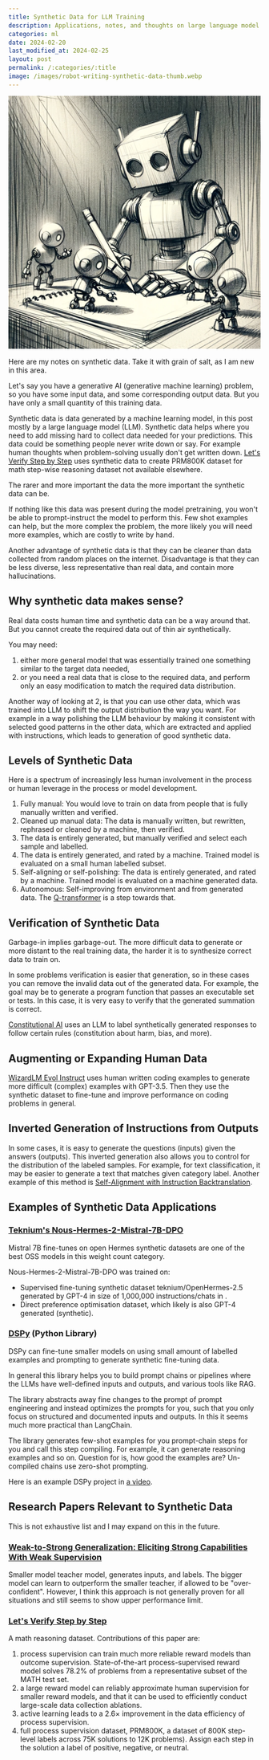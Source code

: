 ```yaml
---
title: Synthetic Data for LLM Training
description: Applications, notes, and thoughts on large language model generated training data.
categories: ml
date: 2024-02-20
last_modified_at: 2024-02-25
layout: post
permalink: /:categories/:title
image: /images/robot-writing-synthetic-data-thumb.webp
---
```


![Robot writting synthetic data for its children :D](/images/robot-writing-synthetic-data-thumb.webp)

Here are my notes on synthetic data. Take it with grain of salt, as I am new in this area.

Let's say you have a generative AI (generative machine learning) problem, so you have some input data, and some corresponding output data.
But you have only a small quantity of this training data.

Synthetic data is data generated by a machine learning model, in this post mostly by a large language model (LLM).
Synthetic data helps where you need to add missing hard to collect data needed for your predictions.
This data could be something people never write down or say.
For example human thoughts when problem-solving usually don't get written down.
[Let's Verify Step by Step](https://arxiv.org/abs/2305.20050) uses synthetic data to create PRM800K dataset for math step-wise reasoning dataset not available elsewhere.

The rarer and more important the data the more important the synthetic data can be.

If nothing like this data was present during the model pretraining, you won't be able to prompt-instruct the model to perform this.
Few shot examples can help, but the more complex the problem, the more likely you will need more examples, which are costly to write by hand.

Another advantage of synthetic data is that they can be cleaner than data collected from random places on the internet.
Disadvantage is that they can be less diverse, less representative than real data, and contain more hallucinations.


## Why synthetic data makes sense?
Real data costs human time and synthetic data can be a way around that.
But you cannot create the required data out of thin air synthetically.

You may need:
1. either more general model that was essentially trained one something similar to the target data needed,
2. or you need a real data that is close to the required data, and perform only an easy modification to match the required data distribution.

Another way of looking at 2, is that you can use other data, which was trained into LLM to shift the output distribution the way you want.
For example in a way polishing the LLM behaviour by making it consistent with selected good patterns in the other data,
which are extracted and applied with instructions, which leads to generation of good synthetic data.


## Levels of Synthetic Data
Here is a spectrum of increasingly less human involvement in the process or human leverage in the process or model development.

1. Fully manual: You would love to train on data from people that is fully manually written and verified.
2. Cleaned up manual data: The data is manually written, but rewritten, rephrased or cleaned by a machine, then verified.  
3. The data is entirely generated, but manually verified and select each sample and labelled.
4. The data is entirely generated, and rated by a machine. Trained model is evaluated on a small human labelled subset.
5. Self-aligning or self-polishing: The data is entirely generated, and rated by a machine. Trained model is evaluated on a machine generated data.
6. Autonomous: Self-improving from environment and from generated data. The [Q-transformer](/ml/Bellman-Update-and-Synthetic-Data-in-Q-Transformer) is a step towards that.


## Verification of Synthetic Data
Garbage-in implies garbage-out.
The more difficult data to generate or more distant to the real training data, the harder it is to synthesize correct data to train on.

In some problems verification is easier that generation, so in these cases you can remove the invalid data out of the generated data.
For example, the goal may be to generate a program function that passes an executable set or tests.
In this case, it is very easy to verify that the generated summation is correct.

[Constitutional AI](https://arxiv.org/abs/2212.08073) uses an LLM to label synthetically generated responses to follow certain rules (constitution about harm, bias, and more).


## Augmenting or Expanding Human Data
[WizardLM Evol Instruct](https://github.com/nlpxucan/WizardLM) uses human written coding examples to generate more difficult (complex) examples with GPT-3.5.
Then they use the synthetic dataset to fine-tune and improve performance on coding problems in general.


## Inverted Generation of Instructions from Outputs
In some cases, it is easy to generate the questions (inputs) given the answers (outputs).
This inverted generation also allows you to control for the distribution of the labeled samples.
For example, for text classification, it may be easier to generate a text that matches given category label.
Another example of this method is [Self-Alignment with Instruction Backtranslation](https://arxiv.org/abs/2308.06259).


## Examples of Synthetic Data Applications

### [Teknium's Nous-Hermes-2-Mistral-7B-DPO](https://huggingface.co/NousResearch/Nous-Hermes-2-Mistral-7B-DPO)

Mistral 7B fine-tunes on open Hermes synthetic datasets are one of the best OSS models in this weight count category. 

Nous-Hermes-2-Mistral-7B-DPO was trained on:
- Supervised fine-tuning synthetic dataset teknium/OpenHermes-2.5 generated by GPT-4 in size of 1,000,000 instructions/chats in .
- Direct preference optimisation dataset, which likely is also GPT-4 generated (synthetic).


### [DSPy](https://github.com/stanfordnlp/dspy?tab=readme-ov-file) (Python Library)
DSPy can fine-tune smaller models on using small amount of labelled examples and prompting to generate synthetic fine-tuning data.

In general this library helps you to build prompt chains or pipelines where the LLMs have well-defined inputs and outputs, and various tools like RAG. 

The library abstracts away fine changes to the prompt of prompt engineering and instead optimizes the prompts for you, such that you only focus on structured and documented inputs and outputs.
In this it seems much more practical than LangChain.

The library generates few-shot examples for you prompt-chain steps for you and call this step compiling.
For example, it can generate reasoning examples and so on.
Question for is, how good the examples are?
Un-compiled chains use zero-shot prompting.

Here is an example DSPy project in [a video](https://www.youtube.com/watch?v=41EfOY0Ldkc). 


## Research Papers Relevant to Synthetic Data
This is not exhaustive list and I may expand on this in the future.

### [Weak-to-Strong Generalization: Eliciting Strong Capabilities With Weak Supervision](https://arxiv.org/html/2312.09390v1)
Smaller model teacher model, generates inputs, and labels.
The bigger model can learn to outperform the smaller teacher, if allowed to be "over-confident".
However, I think this approach is not generally proven for all situations and still seems to show upper performance limit.

### [Let's Verify Step by Step](https://arxiv.org/abs/2305.20050)
A math reasoning dataset.
Contributions of this paper are: 

1. process supervision can train much more reliable reward models than outcome supervision. State-of-the-art process-supervised reward model solves 78.2% of problems from a representative subset of the MATH test set.
2. a large reward model can reliably approximate human supervision for smaller reward models, and that it can be used to efficiently conduct large-scale data collection ablations.
3. active learning leads to a 2.6× improvement in the data efficiency of process supervision.
4. full process supervision dataset, PRM800K, a dataset of 800K step-level labels across 75K solutions to 12K problems). Assign each step in the solution a label of positive, negative, or neutral.

